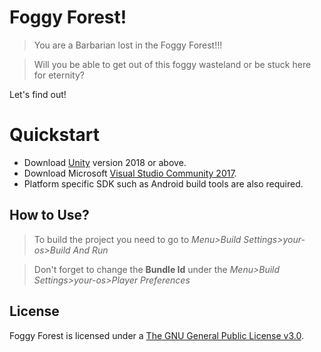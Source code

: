 # Foggy Forest!
>You are a Barbarian lost in the Foggy Forest!!! 

>Will you be able to get out of this foggy wasteland or be stuck here for eternity?

Let's find out!

# Quickstart
- Download [Unity](https://unity3d.com/get-unity/download/archive) version 2018 or above.
- Download Microsoft [Visual Studio Community 2017](https://visualstudio.microsoft.com/).
- Platform specific SDK such as Android build tools are also required.

## How to Use?
> To build the project you need to go to *Menu>Build Settings>your-os>Build And Run*

> Don't forget to change the **Bundle Id** under the *Menu>Build Settings>your-os>Player Preferences*

## License
Foggy Forest is licensed under a [The GNU General Public License v3.0](https://www.gnu.org/licenses/gpl-3.0.en.html).
